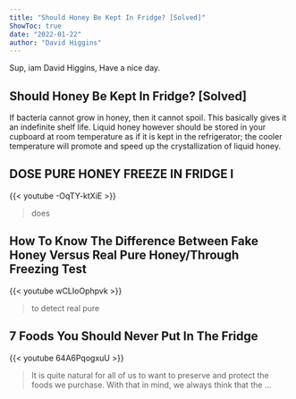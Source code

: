 ```yaml
---
title: "Should Honey Be Kept In Fridge? [Solved]"
ShowToc: true 
date: "2022-01-22"
author: "David Higgins" 
---
```


Sup, iam David Higgins, Have a nice day.
## Should Honey Be Kept In Fridge? [Solved]
If bacteria cannot grow in honey, then it cannot spoil. This basically gives it an indefinite shelf life. Liquid honey however should be stored in your cupboard at room temperature as if it is kept in the refrigerator; the cooler temperature will promote and speed up the crystallization of liquid honey.

## DOSE PURE HONEY FREEZE IN FRIDGE I
{{< youtube -OqTY-ktXiE >}}
>does

## How To Know The Difference Between Fake Honey Versus Real Pure Honey/Through Freezing Test
{{< youtube wCLIoOphpvk >}}
>to detect real pure 

## 7 Foods You Should Never Put In The Fridge
{{< youtube 64A6PqogxuU >}}
>It is quite natural for all of us to want to preserve and protect the foods we purchase. With that in mind, we always think that the ...

